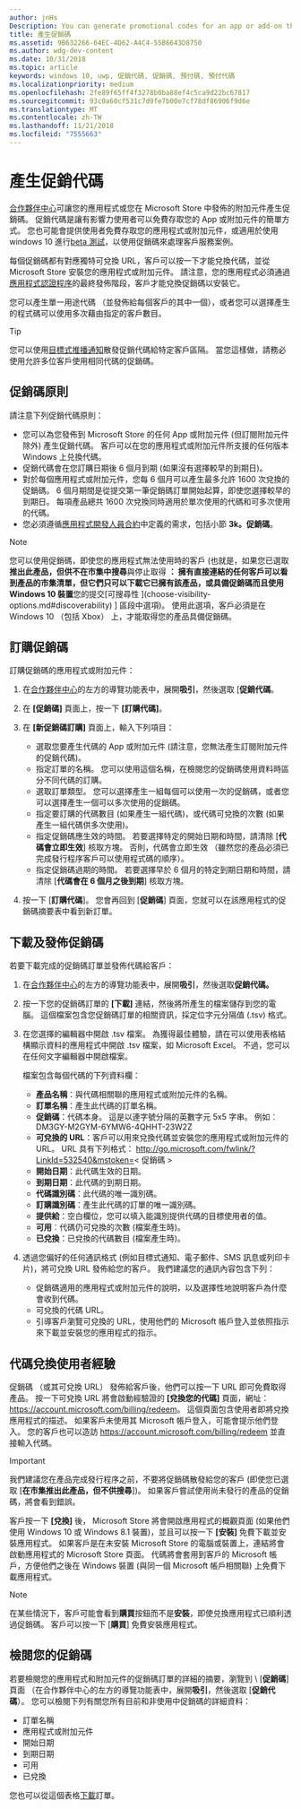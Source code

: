 ```yaml
---
author: jnHs
Description: You can generate promotional codes for an app or add-on that you have published in the Microsoft Store.
title: 產生促銷碼
ms.assetid: 9B632266-64EC-4D62-A4C4-55B6643D8750
ms.author: wdg-dev-content
ms.date: 10/31/2018
ms.topic: article
keywords: windows 10, uwp, 促銷代碼, 促銷碼, 預付碼, 預付代碼
ms.localizationpriority: medium
ms.openlocfilehash: 2fe89f65ff4f3278b0ba88ef4c5ca9d22bc67817
ms.sourcegitcommit: 93c0a60cf531c7d9fe7b00e7cf78df86906f9d6e
ms.translationtype: MT
ms.contentlocale: zh-TW
ms.lasthandoff: 11/21/2018
ms.locfileid: "7555663"
---
```

# <a name="generate-promotional-codes"></a>產生促銷代碼


[合作夥伴中心](https://partner.microsoft.com/dashboard)可讓您的應用程式或您在 Microsoft Store 中發佈的附加元件產生促銷碼。 促銷代碼是讓有影響力使用者可以免費存取您的 App 或附加元件的簡單方式。 您也可能會提供使用者免費存取您的應用程式或附加元件，或適用於使用 windows 10 進行[beta 測試](beta-testing-and-targeted-distribution.md)，以使用促銷碼來處理客戶服務案例。 

每個促銷碼都有對應獨特可兌換 URL，客戶可以按一下才能兌換代碼，並從 Microsoft Store 安裝您的應用程式或附加元件。  請注意，您的應用程式必須通過 [應用程式認證程序](the-app-certification-process.md)的最終發佈階段，客戶才能兌換促銷碼以安裝它。

您可以產生單一用途代碼 （並發佈給每個客戶的其中一個），或者您可以選擇產生的程式碼可以使用多次藉由指定的客戶數目。

> [!TIP]
> 您可以使用[目標式推播通知](send-push-notifications-to-your-apps-customers.md)散發促銷代碼給特定客戶區隔。 當您這樣做，請務必使用允許多位客戶使用相同代碼的促銷碼。


## <a name="promotional-code-policies"></a>促銷碼原則

請注意下列促銷代碼原則：

-   您可以為您發佈到 Microsoft Store 的任何 App 或附加元件 (但訂閱附加元件除外) 產生促銷代碼。 客戶可以在您的應用程式或附加元件所支援的任何版本 Windows 上兑換代碼。
-   促銷代碼會在您訂購日期後 6 個月到期 (如果沒有選擇較早的到期日)。
-   對於每個應用程式或附加元件，您每 6 個月可以產生最多允許 1600 次兌換的促銷碼。 6 個月期間是從提交第一筆促銷碼訂單開始起算，即使您選擇較早的到期日。 每項產品總共 1600 次兌換同時適用於單次使用的代碼和可多次使用的代碼。
-   您必須遵循[應用程式開發人員合約](https://docs.microsoft.com/legal/windows/agreements/app-developer-agreement)中定義的需求，包括小節 **3k。促銷碼**。

> [!NOTE]
> 您可以使用促銷碼，即使您的應用程式無法使用時的客戶 (也就是，如果您已選取**推出此產品，但供不在市集中搜尋**與停止取得 **： 擁有直接連結的任何客戶可以看到產品的市集清單，但它們只可以下載它已擁有該產品，或具備促銷碼而且使用 Windows 10 裝置**您的提交[可搜尋性 \](choose-visibility-options.md#discoverability) ] 區段中選項)。 使用此選項，客戶必須是在 Windows 10 （包括 Xbox） 上，才能取得您的產品具備促銷碼。


## <a name="order-promotional-codes"></a>訂購促銷碼

訂購促銷碼的應用程式或附加元件：

1.  在[合作夥伴中心](https://partner.microsoft.com/dashboard)的左方的導覽功能表中，展開**吸引**，然後選取 [**促銷代碼**。

2.   在 **\[促銷碼\]** 頁面上，按一下 **\[訂購代碼\]**。

3.  在 **\[新促銷碼訂購\]** 頁面上，輸入下列項目：
    -   選取您要產生代碼的 App 或附加元件 (請注意，您無法產生訂閱附加元件的促銷代碼)。
    -   指定訂單的名稱。 您可以使用這個名稱，在檢閱您的促銷碼使用資料時區分不同代碼的訂購。
    -   選取訂單類型。 您可以選擇產生一組每個可以使用一次的促銷碼，或者您可以選擇產生一個可以多次使用的促銷碼。
    -   指定要訂購的代碼數目 (如果產生一組代碼)，或代碼可兌換的次數 (如果產生一組代碼供多次使用)。
    -   指定促銷碼應生效的時間。 若要選擇特定的開始日期和時間，請清除 [**代碼會立即生效**] 核取方塊。 否則，代碼會立即生效 （雖然您的產品必須已完成發行程序客戶可以使用程式碼的順序）。
    -   指定促銷碼過期的時間。 若要選擇早於 6 個月的特定到期日期和時間，請清除 [**代碼會在 6 個月之後到期**] 核取方塊。

4.  按一下 [**訂購代碼**]。 您會再回到 [**促銷碼**] 頁面，您就可以在該應用程式的促銷碼摘要表中看到新訂單。


## <a name="download-and-distribute-promotional-codes"></a>下載及發佈促銷碼

若要下載完成的促銷碼訂單並發佈代碼給客戶：

1.  在[合作夥伴中心](https://partner.microsoft.com/dashboard)的左方的導覽功能表中，展開**吸引**，然後選取**促銷代碼。**
2.  按一下您的促銷碼訂單的 **\[下載\]** 連結，然後將所產生的檔案儲存到您的電腦。 這個檔案包含您促銷碼訂單的相關資訊，採定位字元分隔值 (.tsv) 格式。
3.  在您選擇的編輯器中開啟 .tsv 檔案。 為獲得最佳體驗，請在可以使用表格結構顯示資料的應用程式中開啟 .tsv 檔案，如 Microsoft Excel。 不過，您可以在任何文字編輯器中開啟檔案。

    檔案包含每個代碼的下列資料欄：

    -   **產品名稱**：與代碼相關聯的應用程式或附加元件的名稱。
    -   **訂單名稱**：產生此代碼的訂單名稱。
    -   **促銷碼**：代碼本身。 這是以連字號分隔的英數字元 5x5 字串。 例如︰DM3GY-M2GYM-6YMW6-4QHHT-23W2Z
    -   **可兌換的 URL**：客戶可以用來兌換代碼並安裝您的應用程式或附加元件的 URL。 URL 具有下列格式： http://go.microsoft.com/fwlink/?LinkId=532540&mstoken=&lt; 促銷碼 >
    -   **開始日期**：此代碼生效的日期。
    -   **到期日期**：此代碼的到期日期。
    -   **代碼識別碼**：此代碼的唯一識別碼。
    -   **訂購識別碼**：產生此代碼的訂單的唯一識別碼。
    -   **提供給**：空白欄位，您可以填入能識別提供代碼的目標使用者的值。
    -   **可用**︰代碼仍可兌換的次數 (檔案產生時)。
    -   **已兌換**：已兌換的代碼數目 (檔案產生時)。

4.  透過您偏好的任何通訊格式 (例如目標式通知、電子郵件、SMS 訊息或列印卡片)，將可兌換 URL 發佈給您的客戶。 我們建議您的通訊內容包含下列：
    -   促銷碼適用的應用程式或附加元件的說明，以及選擇性地說明客戶為什麼會收到代碼。
    -   可兌換的代碼 URL。
    -   引導客戶瀏覽可兌換的 URL，使用他們的 Microsoft 帳戶登入並依照指示來下載並安裝您的應用程式的指示。


## <a name="code-redemption-user-experience"></a>代碼兌換使用者經驗

促銷碼 （或其可兌換 URL） 發佈給客戶後，他們可以按一下 URL 即可免費取得產品。 按一下可兌換 URL 將會啟動經驗證的 **\[兌換您的代碼\]** 頁面，網址：<https://account.microsoft.com/billing/redeem>。 這個頁面包含使用者即將兌換應用程式的描述。 如果客戶未使用其 Microsoft 帳戶登入，可能會提示他們登入。 您的客戶也可以造訪 <https://account.microsoft.com/billing/redeem> 並直接輸入代碼。

> [!IMPORTANT]
> 我們建議您在產品完成發行程序之前，不要將促銷碼散發給您的客戶 (即使您已選取 [**在市集推出此產品，但不供搜尋**])。 如果客戶嘗試使用尚未發行的產品的促銷碼，將會看到錯誤。

客戶按一下 **\[兌換\]** 後， Microsoft Store 將會開啟應用程式的概觀頁面 (如果他們使用 Windows 10 或 Windows 8.1 裝置)，並且可以按一下 **\[安裝\]** 免費下載並安裝應用程式。 如果客戶是在未安裝 Microsoft Store 的電腦或裝置上，連結將會啟動應用程式的 Microsoft Store 頁面。 代碼將會套用到客戶的 Microsoft 帳戶，方便他們之後在 Windows 裝置 (與同一個 Microsoft 帳戶相關聯) 上免費下載應用程式。

> [!NOTE]
> 在某些情況下，客戶可能會看到**購買**按鈕而不是**安裝**，即使兑換應用程式已順利透過促銷碼。 客戶可以按一下 [**購買**] 免費安裝應用程式。


## <a name="review-your-promotional-codes"></a>檢閱您的促銷碼

若要檢閱您的應用程式和附加元件的促銷碼訂單的詳細的摘要，瀏覽到 \ [**促銷碼**] 頁面 （在合作夥伴中心的左方的導覽功能表中，展開**吸引**，然後選取 [**促銷代碼**）。 您可以檢閱下列有關您所有目前和非使用中促銷碼的詳細資料：
-   訂單名稱
-   應用程式或附加元件
-   開始日期
-   到期日期
-   可用
-   已兌換

您也可以從這個表格[下載](#download-and-distribute-promotional-codes)訂單。

 

